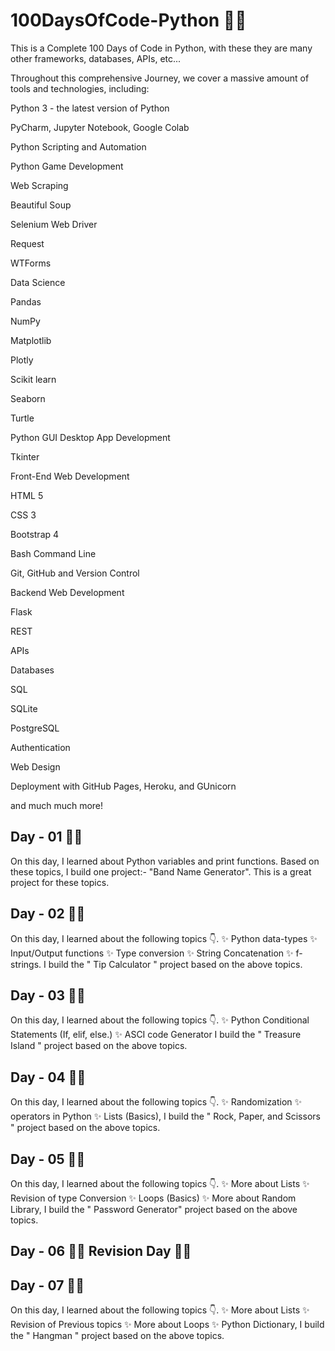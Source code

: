 # 100DaysOfCode-Python 👨‍💻
This is a Complete 100 Days of Code in Python, with these they are many other frameworks, databases, APIs, etc...

Throughout this comprehensive Journey, we cover a massive amount of tools and technologies, including:

Python 3 - the latest version of Python

PyCharm, Jupyter Notebook, Google Colab

Python Scripting and Automation

Python Game Development

Web Scraping

Beautiful Soup

Selenium Web Driver

Request

WTForms

Data Science

Pandas

NumPy

Matplotlib

Plotly

Scikit learn

Seaborn

Turtle

Python GUI Desktop App Development

Tkinter

Front-End Web Development

HTML 5

CSS 3

Bootstrap 4

Bash Command Line

Git, GitHub and Version Control

Backend Web Development

Flask

REST

APIs

Databases

SQL

SQLite

PostgreSQL

Authentication

Web Design

Deployment with GitHub Pages, Heroku, and GUnicorn

and much much more!

## Day - 01 👨‍💻

On this day, I learned about Python variables and print functions.
Based on these topics, I build one project:- "Band Name Generator".
This is a great project for these topics.

## Day - 02 👨‍💻

On this day, I learned about the following topics 👇.
✨ Python data-types
✨ Input/Output functions
✨ Type conversion
✨ String Concatenation
✨ f-strings.
I build the " Tip Calculator " project based on the above topics.

## Day - 03 👨‍💻

On this day, I learned about the following topics 👇.
✨ Python Conditional Statements
    (If, elif, else.)
✨ ASCI code Generator
I build the " Treasure Island " project based on the above topics.

## Day - 04 👨‍💻

On this day, I learned about the following topics 👇.
✨ Randomization
✨ operators in Python
✨ Lists (Basics),
I build the " Rock, Paper, and Scissors " project based on the above topics.

## Day - 05 👨‍💻

On this day, I learned about the following topics 👇.
✨ More about Lists
✨ Revision of type Conversion
✨ Loops (Basics)
✨ More about Random Library,
I build the " Password Generator" project based on the above topics.

## Day - 06 👨‍💻 Revision Day 👨‍💻

## Day - 07 👨‍💻

On this day, I learned about the following topics 👇.
✨ More about Lists
✨ Revision of Previous topics
✨ More about Loops
✨ Python Dictionary,
I build the " Hangman " project based on the above topics.
